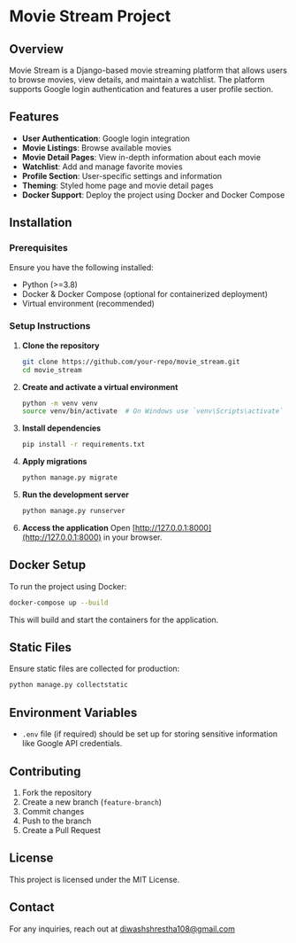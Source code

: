 # Movie Stream Project

## Overview
Movie Stream is a Django-based movie streaming platform that allows users to browse movies, view details, and maintain a watchlist. The platform supports Google login authentication and features a user profile section.

## Features
- **User Authentication**: Google login integration
- **Movie Listings**: Browse available movies
- **Movie Detail Pages**: View in-depth information about each movie
- **Watchlist**: Add and manage favorite movies
- **Profile Section**: User-specific settings and information
- **Theming**: Styled home page and movie detail pages
- **Docker Support**: Deploy the project using Docker and Docker Compose

## Installation
### Prerequisites
Ensure you have the following installed:
- Python (>=3.8)
- Docker & Docker Compose (optional for containerized deployment)
- Virtual environment (recommended)

### Setup Instructions
1. **Clone the repository**
   ```sh
   git clone https://github.com/your-repo/movie_stream.git
   cd movie_stream
   ```

2. **Create and activate a virtual environment**
   ```sh
   python -m venv venv
   source venv/bin/activate  # On Windows use `venv\Scripts\activate`
   ```

3. **Install dependencies**
   ```sh
   pip install -r requirements.txt
   ```

4. **Apply migrations**
   ```sh
   python manage.py migrate
   ```

5. **Run the development server**
   ```sh
   python manage.py runserver
   ```

6. **Access the application**
   Open [http://127.0.0.1:8000](http://127.0.0.1:8000) in your browser.

## Docker Setup
To run the project using Docker:
```sh
docker-compose up --build
```
This will build and start the containers for the application.

## Static Files
Ensure static files are collected for production:
```sh
python manage.py collectstatic
```

## Environment Variables
- `.env` file (if required) should be set up for storing sensitive information like Google API credentials.

## Contributing
1. Fork the repository
2. Create a new branch (`feature-branch`)
3. Commit changes
4. Push to the branch
5. Create a Pull Request

## License
This project is licensed under the MIT License.

## Contact
For any inquiries, reach out at diwashshrestha108@gmail.com

